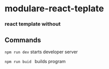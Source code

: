 # modulare-react-teplate
### react template without 


## Commands

```npm run dev``` starts developer server



```npm run buid ``` builds program

